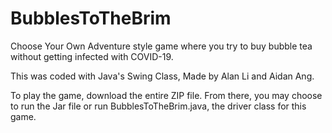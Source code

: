 # BubblesToTheBrim
Choose Your Own Adventure style game where you try to buy bubble tea without getting infected with COVID-19.

This was coded with Java's Swing Class, Made by Alan Li and Aidan Ang.

To play the game, download the entire ZIP file. From there, you may choose to run the Jar file or run BubblesToTheBrim.java, the driver class for this game.
